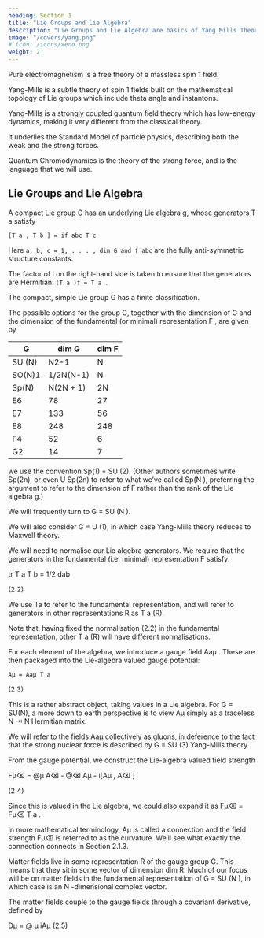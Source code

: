```yaml
---
heading: Section 1
title: "Lie Groups and Lie Algebra"
description: "Lie Groups and Lie Algebra are basics of Yang Mills Theory"
image: "/covers/yang.png"
# icon: /icons/xeno.png
weight: 2
---
```



Pure electromagnetism is a free theory of a massless spin 1 field. 

Yang-Mills is a subtle theory of spin 1 fields built on the mathematical topology of Lie groups which include theta angle and instantons.

Yang-Mills is a strongly coupled quantum field theory which has low-energy dynamics, making it very different from the classical theory. 

It underlies the Standard Model of particle physics, describing both the weak and the strong forces. 

Quantum Chromodynamics is the theory of the strong force, and is the language that we will use.


## Lie Groups and Lie Algebra 

A compact Lie group G has an underlying Lie algebra g, whose generators T a satisfy 

```
[T a , T b ] = if abc T c
```

Here `a, b, c = 1, . . . , dim G and f abc` are the fully anti-symmetric structure constants.

The factor of i on the right-hand side is taken to ensure that the generators are Hermitian: `(T a )† = T a .`

The compact, simple Lie group G has a finite classification.

The possible options for the group G, together with the dimension of G and the dimension of the fundamental (or minimal) representation F , are given by

G | dim G | dim F
--- | --- | ---
SU (N) | N2-1 | N
SO(N)1 | 1/2N(N-1) | N
Sp(N) | N(2N + 1) | 2N
E6 | 78 | 27
E7 | 133 | 56
E8 | 248 | 248
F4 | 52 | 6
G2 | 14 | 7

we use the convention Sp(1) = SU (2). (Other authors sometimes write Sp(2n), or even U Sp(2n) to refer to what we’ve called Sp(N ), preferring the argument
to refer to the dimension of F rather than the rank of the Lie algebra g.)

We will frequently turn to G = SU (N ). 

We will also consider G = U (1), in which case Yang-Mills theory reduces to Maxwell theory.

We will need to normalise our Lie algebra generators. We require that the generators in the fundamental (i.e. minimal) representation F satisfy:

tr T a T b = 1/2 dab

(2.2)

We use Ta to refer to the fundamental representation, and will refer to generators in other representations R as T a (R). 

Note that, having fixed the normalisation (2.2) in the fundamental representation, other T a (R) will have different normalisations. 

For each element of the algebra, we introduce a gauge field Aaμ . These are then packaged into the Lie-algebra valued gauge potential:

```
Aμ = Aaμ T a
```

(2.3)

This is a rather abstract object, taking values in a Lie algebra. For G = SU(N), a more down to earth perspective is to view Aμ simply as a traceless N ⇥ N Hermitian matrix.

We will refer to the fields Aaμ collectively as gluons, in deference to the fact that the strong nuclear force is described by G = SU (3) Yang-Mills theory. 

From the gauge potential, we construct the Lie-algebra valued field strength 

Fμ⌫ = @μ A⌫ - @⌫ Aμ - i[Aμ , A⌫ ]

(2.4)

Since this is valued in the Lie algebra, we could also expand it as Fμ⌫ = Fμ⌫ T a . 

In more mathematical terminology, Aμ is called a connection and the field strength Fμ⌫ is referred to as the curvature. We’ll see what exactly the connection connects in Section 2.1.3.

Matter fields live in some representation R of the gauge group G. This means that they sit in some vector
of dimension dim R. Much of our focus will be on matter fields in the fundamental representation of G = SU (N ), in which case is an N -dimensional complex vector.

The matter fields couple to the gauge fields through a covariant derivative, defined by

Dμ = @ μ iAμ (2.5)


